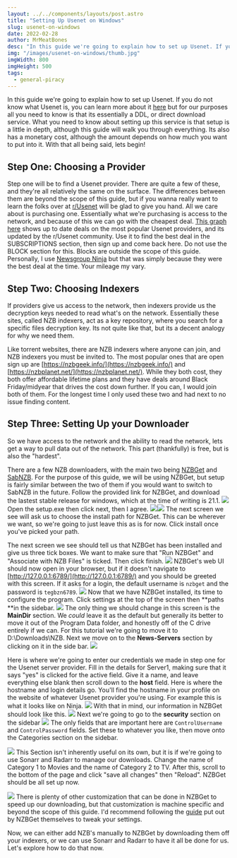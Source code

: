 ```yaml
---
layout: ../../components/layouts/post.astro
title: "Setting Up Usenet on Windows"
slug: usenet-on-windows
date: 2022-02-28
author: MrMeatBones
desc: "In this guide we're going to explain how to set up Usenet. If you do not know what Usenet is, you can learn more about it here but for our purposes all you need to know is that its essentially a DDL, or direct download service."
img: "/images/usenet-on-windows/thumb.jpg"
imgWidth: 800
imgHeight: 500
tags:
  - general-piracy
---
```


In this guide we're going to explain how to set up Usenet. If you do not know what Usenet is, you can learn more about it [here](https://en.wikipedia.org/wiki/Usenet) but for our purposes all you need to know is that its essentially a DDL, or direct download service. What you need to know about setting up this service is that setup is a little in depth, although this guide will walk you through everything. Its also has a monetary cost, although the amount depends on how much you want to put into it. With that all being said, lets begin!

## Step One: Choosing a Provider

Step one will be to find a Usenet provider. There are quite a few of these, and they're all relatively the same on the surface. The differences between them are beyond the scope of this guide, but if you wanna really want to learn the folks over at [r/Usenet](https://www.reddit.com/r/usenet/) will be glad to give you hand. All we care about is purchasing one. Essentially what we're purchasing is access to the network, and because of this we can go with the cheapest deal. [This graph here](https://www.reddit.com/r/usenet/wiki/providerdeals/) shows up to date deals on the most popular Usenet providers, and its updated by the r/Usenet community. Use it to find the best deal in the SUBSCRIPTIONS section, then sign up and come back here. Do not use the BLOCK section for this. Blocks are outside the scope of this guide. Personally, I use [Newsgroup Ninja](https://www.newsgroup.ninja/en) but that was simply because they were the best deal at the time. Your mileage my vary.

## Step Two: Choosing Indexers

If providers give us access to the network, then indexers provide us the decryption keys needed to read what's on the network. Essentially these sites, called NZB indexers, act as a key repository, where you search for a specific files decryption key. Its not quite like that, but its a decent analogy for why we need them.

Like torrent websites, there are NZB indexers where anyone can join, and NZB indexers you must be invited to. The most popular ones that are open sign up are [https://nzbgeek.info/](https://nzbgeek.info/) and [https://nzbplanet.net/](https://nzbplanet.net/). While they both cost, they both offer affordable lifetime plans and they have deals around Black Friday/midyear that drives the cost down further. If you can, I would join both of them. For the longest time I only used these two and had next to no issue finding content.

## Step Three: Setting Up your Downloader

So we have access to the network and the ability to read the network, lets get a way to pull data out of the network. This part (thankfully) is free, but is also the "hardest".

There are a few NZB downloaders, with the main two being [NZBGet](https://nzbget.net/download) and [SabNZB](https://sabnzbd.org/). For the purpose of this guide, we will be using NZBGet, but setup is fairly similar between the two of them if you would want to switch to SabNZB in the future. Follow the provided link for NZBGet, and download the lastest stable release for windows, which at the time of writing is 21.1.
![](/images/usenet-on-windows/image-20.png)
Open the setup.exe then click next, then I agree.
![](/images/usenet-on-windows/image-24.png)![](/images/usenet-on-windows/image-25.png)
The next screen we see will ask us to choose the install path for NZBGet. This can be wherever we want, so we're going to just leave this as is for now. Click install once you've picked your path.

The next screen we see should tell us that NZBGet has been installed and give us three tick boxes. We want to make sure that "Run NZBGet" and "Associate with NZB Files" is ticked. Then click finish.
![](/images/usenet-on-windows/image-26.png)
NZBGet's web UI should now open in your browser, but if it doesn't navigate to [http://127.0.0.1:6789/](http://127.0.0.1:6789/) and you should be greeted with this screen. If it asks for a login, the default username is `nzbget` and the password is `tegbzn6789`.
![](/images/usenet-on-windows/image-29.png)
Now that we have NZBGet installed, its time to configure the program. Click settings at the top of the screen then **paths **in the sidebar.
![](/images/usenet-on-windows/image-30.png)
The only thing we should change in this screen is the **MainDir** section. We *could* leave it as the default but generally its better to move it out of the Program Data folder, and honestly off of the C drive entirely if we can. For this tutorial we're going to move it to D:\Downloads\NZB. Next we move on to the **News-Servers** section by clicking on it in the side bar.
![](/images/usenet-on-windows/image-31.png)

Here is where we're going to enter our credentials we made in step one for the Usenet server provider. Fill in the details for Server1, making sure that it says "yes" is clicked for the active field. Give it a name, and leave everything else blank then scroll down to the **host** field. Here is where the hostname and login details go. You'll find the hostname in your profile on the website of whatever Usenet provider you're using. For example this is what it looks like on Ninja.
![](/images/usenet-on-windows/Screenshot_1-3.png)
With that in mind, our information in NZBGet should look like this.
![](/images/usenet-on-windows/Screenshot_1-4.png)
Next we're going to go to the **security** section on the sidebar
![](/images/usenet-on-windows/image-32.png)
The only fields that are important here are `ControlUsername` and `ControlPassword` fields. Set these to whatever you like, then move onto the Categories section on the sidebar.

![](/images/usenet-on-windows/Screenshot_1-5.png)
This Section isn't inherently useful on its own, but it is if we're going to use Sonarr and Radarr to manage our downloads. Change the name of Category 1 to Movies and the name of Category 2 to TV. After this, scroll to the bottom of the page and click "save all changes" then "Reload". NZBGet should be all set up now.

![](/images/usenet-on-windows/Screenshot_2-3.png)
There is plenty of other customization that can be done in NZBGet to speed up our downloading, but that customization is machine specific and beyond the scope of this guide. I'd recommend following the [guide](https://nzbget.net/performance-tips) put out by NZBGet themselves to tweak your settings.

Now, we can either add NZB's manually to NZBGet by downloading them off your indexers, or we can use Sonarr and Radarr to have it all be done for us. Let's explore how to do that now.
